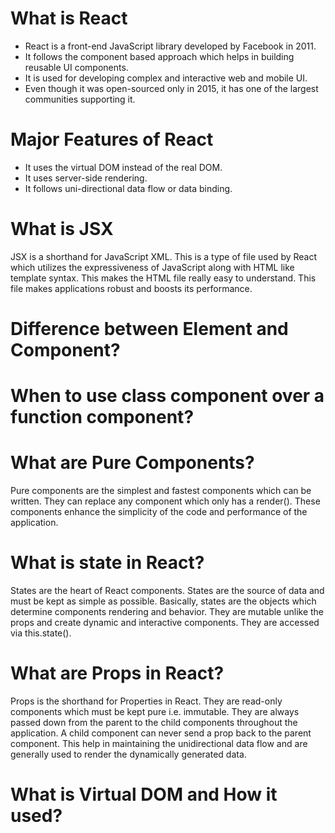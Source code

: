 # What is React
* React is a front-end JavaScript library developed by Facebook in 2011.
* It follows the component based approach which helps in building reusable UI components.
* It is used for developing complex and interactive web and mobile UI.
* Even though it was open-sourced only in 2015, it has one of the largest communities supporting it.

# Major Features of React
* It uses the virtual DOM instead of the real DOM.
* It uses server-side rendering.
* It follows uni-directional data flow or data binding.

# What is JSX
JSX is a shorthand for JavaScript XML. This is a type of file used by React which utilizes the expressiveness of JavaScript along with HTML like template syntax. This makes the HTML file really easy to understand. This file makes applications robust and boosts its performance.

# Difference between Element and Component?
# When to use class component over a function component?

# What are Pure Components?
Pure components are the simplest and fastest components which can be written. They can replace any component which only has a render(). These components enhance the simplicity of the code and performance of the application.

# What is state in React?
States are the heart of React components. States are the source of data and must be kept as simple as possible. Basically, states are the objects which determine components rendering and behavior. They are mutable unlike the props and create dynamic and interactive components. They are accessed via this.state().

# What are Props in React?
Props is the shorthand for Properties in React. They are read-only components which must be kept pure i.e. immutable. They are always passed down from the parent to the child components throughout the application. A child component can never send a prop back to the parent component. This help in maintaining the unidirectional data flow and are generally used to render the dynamically generated data.

# What is Virtual DOM and How it used?


